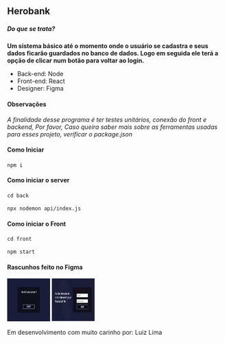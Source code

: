 ## Herobank

##### Do que se trata?
**Um sistema básico até o momento onde o usuário se cadastra e seus dados ficarão guardados no banco de dados. Logo em seguida ele terá a opção de clicar num botão para voltar ao login.**

- Back-end: Node
- Front-end: React
- Designer: Figma

#### Observações

*A finalidade desse programa é ter testes unitários, conexão do front e backend, Por favor, Caso queira saber mais sobre as ferramentas usadas para esses projeto, verificar o package.json*

#### Como Iniciar 

```
npm i  
```

#### Como iniciar o server

```
cd back  
```

```
npx nodemon api/index.js  
```

#### Como iniciar o Front

```
cd front  
```

```
npm start  
```

#### Rascunhos feito no Figma

<p float="left">
    <img src="./src//utils/img/sign-user.png" width="100" height="100"/>
    <img src="./src//utils/img/login-user.png" width="100" height="100"/> 
</p>

Em desenvolvimento com muito carinho por: Luiz Lima